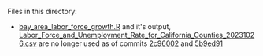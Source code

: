 
Files in this directory:

* [bay_area_labor_force_growth.R](bay_area_labor_force_growth.R) and it's output, [Labor_Force_and_Unemployment_Rate_for_California_Counties_20231026.csv](Labor_Force_and_Unemployment_Rate_for_California_Counties_20231026.csv) are no longer used as of commits [2c96002](https://github.com/BayAreaMetro/travel-model-one/commit/2c96002f2fa008cc9162201881216f9afc3168a1) and [5b9ed91](https://github.com/BayAreaMetro/travel-model-one/commit/5b9ed917fd71ea423658040a5b9bd13986b71d43)